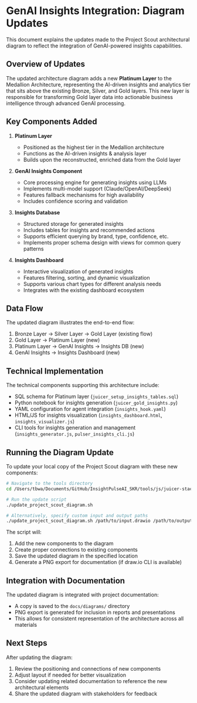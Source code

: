 # GenAI Insights Integration: Diagram Updates

This document explains the updates made to the Project Scout architectural diagram to reflect the integration of GenAI-powered insights capabilities.

## Overview of Updates

The updated architecture diagram adds a new **Platinum Layer** to the Medallion Architecture, representing the AI-driven insights and analytics tier that sits above the existing Bronze, Silver, and Gold layers. This new layer is responsible for transforming Gold layer data into actionable business intelligence through advanced GenAI processing.

## Key Components Added

1. **Platinum Layer**
   - Positioned as the highest tier in the Medallion architecture
   - Functions as the AI-driven insights & analysis layer
   - Builds upon the reconstructed, enriched data from the Gold layer

2. **GenAI Insights Component**
   - Core processing engine for generating insights using LLMs
   - Implements multi-model support (Claude/OpenAI/DeepSeek)
   - Features fallback mechanisms for high availability
   - Includes confidence scoring and validation

3. **Insights Database**
   - Structured storage for generated insights
   - Includes tables for insights and recommended actions
   - Supports efficient querying by brand, type, confidence, etc.
   - Implements proper schema design with views for common query patterns

4. **Insights Dashboard**
   - Interactive visualization of generated insights
   - Features filtering, sorting, and dynamic visualization
   - Supports various chart types for different analysis needs
   - Integrates with the existing dashboard ecosystem

## Data Flow

The updated diagram illustrates the end-to-end flow:

1. Bronze Layer → Silver Layer → Gold Layer (existing flow)
2. Gold Layer → Platinum Layer (new)
3. Platinum Layer → GenAI Insights → Insights DB (new)
4. GenAI Insights → Insights Dashboard (new)

## Technical Implementation

The technical components supporting this architecture include:

- SQL schema for Platinum layer (`juicer_setup_insights_tables.sql`)
- Python notebook for insights generation (`juicer_gold_insights.py`)
- YAML configuration for agent integration (`insights_hook.yaml`)
- HTML/JS for insights visualization (`insights_dashboard.html`, `insights_visualizer.js`)
- CLI tools for insights generation and management (`insights_generator.js`, `pulser_insights_cli.js`)

## Running the Diagram Update

To update your local copy of the Project Scout diagram with these new components:

```bash
# Navigate to the tools directory
cd /Users/tbwa/Documents/GitHub/InsightPulseAI_SKR/tools/js/juicer-stack/tools

# Run the update script
./update_project_scout_diagram.sh

# Alternatively, specify custom input and output paths
./update_project_scout_diagram.sh /path/to/input.drawio /path/to/output.drawio
```

The script will:

1. Add the new components to the diagram
2. Create proper connections to existing components
3. Save the updated diagram in the specified location
4. Generate a PNG export for documentation (if draw.io CLI is available)

## Integration with Documentation

The updated diagram is integrated with project documentation:

- A copy is saved to the `docs/diagrams/` directory
- PNG export is generated for inclusion in reports and presentations
- This allows for consistent representation of the architecture across all materials

## Next Steps

After updating the diagram:

1. Review the positioning and connections of new components
2. Adjust layout if needed for better visualization
3. Consider updating related documentation to reference the new architectural elements
4. Share the updated diagram with stakeholders for feedback